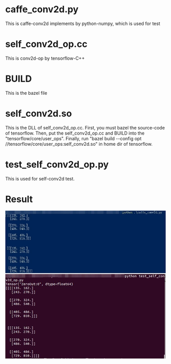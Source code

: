 # caffe_conv2d.py
This is caffe-conv2d implements by python-numpy, which is used for test  

# self_conv2d_op.cc
This is conv2d-op by tensorflow-C++

# BUILD
This is the bazel file

# self_conv2d.so
This is the DLL of self_conv2d_op.cc. First, you must bazel the source-code of tensorflow. Then, put the self_conv2d_op.cc and BUILD into the "tensorflow/core/user_ops". Finally, run "bazel build --config opt //tensorflow/core/user_ops:self_conv2d.so" in home dir of tensorflow.

# test_self_conv2d_op.py
This is used for self-conv2d test.

# Result
![image](https://github.com/XPping/BulidSelfTensorflowOp/raw/master/self_conv2d_op/images/python_self_conv2d.jpg) 
![image](https://github.com/XPping/BulidSelfTensorflowOp/raw/master/self_conv2d_op/images/self_conv2d.jpg) 
